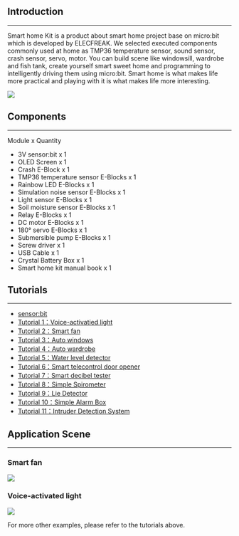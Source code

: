 ## Introduction
---
Smart home Kit is a product about smart home project base on micro:bit which is developed by ELECFREAK. We selected executed components commonly used at home as TMP36 temperature sensor, sound sensor, crash sensor, servo, motor. You can build scene like windowsill, wardrobe and fish tank, create yourself smart sweet home and programming to intelligently driving them using micro:bit. 
Smart home is what makes life more practical and playing with it is what makes life more interesting.

![](https://i.imgur.com/uucCMNM.jpg)

## Components
---
Module x Quantity

* 3V sensor:bit x 1
* OLED Screen x 1
* Crash E-Block x 1
* TMP36 temperature sensor E-Blocks x 1
* Rainbow LED E-Blocks x 1
* Simulation noise sensor E-Blocks x 1
* Light sensor E-Blocks x 1
* Soil moisture sensor E-Blocks x 1
* Relay E-Blocks x 1
* DC motor E-Blocks x 1
* 180° servo E-Blocks x 1
* Submersible pump E-Blocks x 1
* Screw driver x 1
* USB Cable x 1
* Crystal Battery Box	 x 1
* Smart home kit manual book x 1

## Tutorials
---
- [sensor:bit](/KidzCanCode-Tutorials-I/docs/Sensor_bit/)
- [Tutorial 1：Voice-activatied light](/KidzCanCode-Tutorials-I/docs/smart_home_case_01/)
- [Tutorial 2：Smart fan](/KidzCanCode-Tutorials-I/docs/smart_home_case_02/)  
- [Tutorial 3：Auto windows](/KidzCanCode-Tutorials-I/docs/smart_home_case_03/)  
- [Tutorial 4：Auto wardrobe](/KidzCanCode-Tutorials-I/docs/smart_home_case_04/) 
- [Tutorial 5：Water level detector](/KidzCanCode-Tutorials-I/docs/smart_home_case_05/) 
- [Tutorial 6：Smart telecontrol door opener](/KidzCanCode-Tutorials-I/docs/smart_home_case_06/)
- [Tutorial 7：Smart decibel tester](/KidzCanCode-Tutorials-I/docs/smart_home_case_07/)
- [Tutorial 8：Simple Spirometer](/KidzCanCode-Tutorials-I/docs/smart_home_case_08/)
- [Tutorial 9：Lie Detector](/KidzCanCode-Tutorials-I/docs/smart_home_case_09/)
- [Tutorial 10：Simple Alarm Box](/KidzCanCode-Tutorials-I/docs/smart_home_case_10/)
- [Tutorial 11：Intruder Detection System](/KidzCanCode-Tutorials-I/docs/smart_home_case_11/)

## Application Scene   
---
### Smart fan  
![](https://i.imgur.com/XJbqrkd.jpg)

### Voice-activated light 
![](https://i.imgur.com/TjI8a2b.jpg)

For more other examples, please refer to the tutorials above. 

